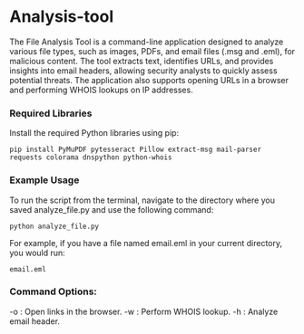 # Analysis-tool
The File Analysis Tool is a command-line application designed to analyze various file types, such as images, PDFs, and email files (.msg and .eml), for malicious content. The tool extracts text, identifies URLs, and provides insights into email headers, allowing security analysts to quickly assess potential threats. The application also supports opening URLs in a browser and performing WHOIS lookups on IP addresses.

### Required Libraries

Install the required Python libraries using pip:

```
pip install PyMuPDF pytesseract Pillow extract-msg mail-parser requests colorama dnspython python-whois
```

### Example Usage
To run the script from the terminal, navigate to the directory where you saved analyze_file.py and use the following command:

```
python analyze_file.py
```

For example, if you have a file named email.eml in your current directory, you would run:
```
email.eml
```
### Command Options:
-o : Open links in the browser.
-w : Perform WHOIS lookup.
-h : Analyze email header.
